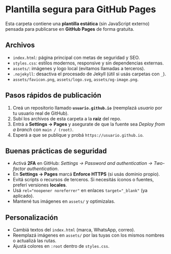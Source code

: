 # Plantilla segura para GitHub Pages

Esta carpeta contiene una **plantilla estática** (sin JavaScript externo) pensada para publicarse en **GitHub Pages** de forma gratuita.

## Archivos
- `index.html`: página principal con metas de seguridad y SEO.
- `styles.css`: estilos modernos, responsive y sin dependencias externas.
- `assets/`: imágenes y logo local (evitamos llamadas a terceros).
- `.nojekyll`: desactiva el procesado de Jekyll (útil si usás carpetas con `_`).
- `assets/favicon.png`, `assets/logo.svg`, `assets/og-image.png`.

## Pasos rápidos de publicación
1. Creá un repositorio llamado **`usuario.github.io`** (reemplazá *usuario* por tu usuario real de GitHub).
2. Subí los archivos de esta carpeta a la **raíz** del repo.
3. Entrá a **Settings → Pages** y asegurate de que la fuente sea *Deploy from a branch* con `main / (root)`.
4. Esperá a que se publique y probá `https://usuario.github.io`.

## Buenas prácticas de seguridad
- Activá **2FA** en GitHub: *Settings → Password and authentication → Two-factor authentication*.
- En **Settings → Pages** marcá **Enforce HTTPS** (si usás dominio propio).
- Evitá scripts o recursos de terceros. Si necesitás íconos o fuentes, preferí versiones **locales**.
- Usá `rel="noopener noreferrer"` en enlaces `target="_blank"` (ya aplicado).
- Mantené tus imágenes en `assets/` y optimizalas.

## Personalización
- Cambiá textos del `index.html` (marca, WhatsApp, correo).
- Reemplazá imágenes en `assets/` por las tuyas con los mismos nombres o actualizá las rutas.
- Ajustá colores en `:root` dentro de `styles.css`.
